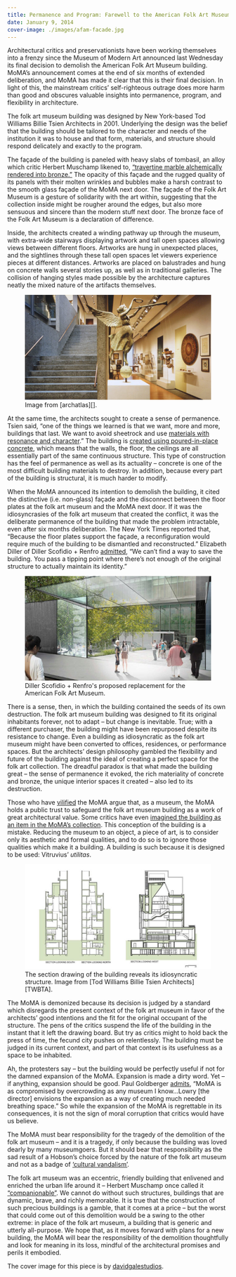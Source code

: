 ```yaml
---
title: Permanence and Program: Farewell to the American Folk Art Museum
date: January 9, 2014
cover-image: ./images/afam-facade.jpg
---
```


[Muschamp review]: http://www.nytimes.com/2001/12/14/arts/architecture-review-fireside-intimacy-for-folk-art-museum.html
[Monchaux - Memory Palace]: http://www.newyorker.com/culture/culture-desk/memory-palace
[Pogrebin - NYT]: http://www.nytimes.com/2014/01/09/arts/design/a-grand-redesign-of-moma-does-not-spare-a-notable-neighbor.html
[Saltz - Termite Queen tweet]: https://twitter.com/jerrysaltz/statuses/422020014141497344
[Goldberger - Vanity Fair]: http://www.vanityfair.com/culture/architecture/2014/01/american-folk-art-museum-demolition
[Filler - MoMA's Act of Vandalism]: http://www.nybooks.com/daily/2013/04/12/momas-act-vandalism/
[archatlas]: http://archatlas.net/post/120267532828
[TWBTA]: http://twbta.com/work/american-folk-art-museum

Architectural critics and preservationists have been working themselves into a frenzy since the Museum of Modern Art announced last Wednesday its final decision to demolish the American Folk Art Museum building.  MoMA’s announcement comes at the end of six months of extended deliberation, and MoMA has made it clear that this is their final decision.  In light of this, the mainstream critics’ self-righteous outrage does more harm than good and obscures valuable insights into permanence, program, and flexibility in architecture.

The folk art museum building was designed by New York-based Tod Williams Billie Tsien Architects in 2001.  Underlying the design was the belief that the building should be tailored to the character and needs of the institution it was to house and that form, materials, and structure should respond delicately and exactly to the program.

The façade of the building is paneled with heavy slabs of tombasil, an alloy which critic Herbert Muschamp likened to, [“travertine marble alchemically rendered into bronze.”][Muschamp review]  The opacity of this façade and the rugged quality of its panels with their molten wrinkles and bubbles make a harsh contrast to the smooth glass façade of the MoMA next door.  The façade of the Folk Art Museum is a gesture of solidarity with the art within, suggesting that the collection inside might be rougher around the edges, but also more sensuous and sincere than the modern stuff next door.  The bronze face of the Folk Art Museum is a declaration of difference.

Inside, the architects created a winding pathway up through the museum, with extra-wide stairways displaying artwork and tall open spaces allowing views between different floors.  Artworks are hung in unexpected places, and the sightlines through these tall open spaces let viewers experience pieces at different distances.  Artworks are placed on balustrades and hung on concrete walls several stories up, as well as in traditional galleries.  The collision of hanging styles made possible by the architecture captures neatly the mixed nature of the artifacts themselves.

<figure>
<img src="./images/afam-interior.jpg"></img>
<figcaption>Image from [archatlas][].</figcaption>
</figure>

At the same time, the architects sought to create a sense of permanence.  Tsien said, “one of the things we learned is that we want, more and more, buildings that last. We want to avoid sheetrock and use [materials with resonance and character][Monchaux - Memory Palace].”  The building is [created using poured-in-place concrete][Monchaux - Memory Palace], which means that the walls, the floor, the ceilings are all essentially part of the same continuous structure.  This type of construction has the feel of permanence as well as its actuality – concrete is one of the most difficult building materials to destroy.  In addition, because every part of the building is structural, it is much harder to modify.

When the MoMA announced its intention to demolish the building, it cited the distinctive (i.e. non-glass) façade and the disconnect between the floor plates at the folk art museum and the MoMA next door.  If it was the idiosyncrasies of the folk art museum that created the conflict, it was the deliberate permanence of the building that made the problem intractable, even after six months deliberation.  The New York Times reported that, “Because the floor plates support the façade, a reconfiguration would require much of the building to be dismantled and reconstructed.”  Elizabeth Diller of Diller Scofidio + Renfro [admitted][Pogrebin - NYT], “We can’t find a way to save the building.  You pass a tipping point where there’s not enough of the original structure to actually maintain its identity.”

<figure>
<img src="./images/afam-dsr-rendering.jpg"></img>
<figcaption>Diller Scofidio + Renfro's proposed replacement for the American Folk Art Museum.</figcaption>
</figure>

There is a sense, then, in which the building contained the seeds of its own destruction. The folk art museum building was designed to fit its original inhabitants forever, not to adapt – but change is inevitable.  True; with a different purchaser, the building might have been repurposed despite its resistance to change.  Even a building as idiosyncratic as the folk art museum might have been converted to offices, residences, or performance spaces.  But the architects’ design philosophy gambled the flexibility and future of the building against the ideal of creating a perfect space for the folk art collection.  The dreadful paradox is that what made the building great – the sense of permanence it evoked, the rich materiality of concrete and bronze, the unique interior spaces it created – also led to its destruction.

Those who have [vilified][Saltz - Termite Queen tweet] the MoMA argue that, as a museum, the MoMA holds a public trust to safeguard the folk art museum building as a work of great architectural value.  Some critics have even [imagined the building as an item in the MoMA’s collection][Pogrebin - NYT].  This conception of the building is a mistake.  Reducing the museum to an object, a piece of art, is to consider only its aesthetic and formal qualities, and to do so is to ignore those qualities which make it a building.  A building is such because it is designed to be used: Vitruvius’ _utilitas_.

<figure>
<img src="./images/afam-section.jpg"></img>
<figcaption>The section drawing of the building reveals its idiosyncratic structure. Image from [Tod Williams Billie Tsien Architects][TWBTA].</figcaption>
</figure>

The MoMA is demonized because its decision is judged by a standard which disregards the present context of the folk art museum in favor of the architects’ good intentions and the fit for the original occupant of the structure.  The pens of the critics suspend the life of the building in the instant that it left the drawing board.  But try as critics might to hold back the press of time, the fecund city pushes on relentlessly.  The building must be judged in its current context, and part of that context is its usefulness as a space to be inhabited.

Ah, the protesters say – but the building would be perfectly useful if not for the damned expansion of the MoMA.  Expansion is made a dirty word.  Yet – if anything, expansion should be good.  Paul Goldberger [admits][Goldberger - Vanity Fair], “MoMA is as compromised by overcrowding as any museum I know…Lowry [the director] envisions the expansion as a way of creating much needed breathing space.”  So while the expansion of the MoMA is regrettable in its consequences, it is not the sign of moral corruption that critics would have us believe.

The MoMA must bear responsibility for the tragedy of the demolition of the folk art museum – and it is a tragedy, if only because the building was loved dearly by many museumgoers.  But it should bear that responsibility as the sad result of a Hobson’s choice forced by the nature of the folk art museum and not as a badge of [‘cultural vandalism’][Filler - MoMA's Act of Vandalism].

The folk art museum was an eccentric, friendly building that enlivened and enriched the urban life around it – Herbert Muschamp once called it [“companionable”][Muschamp review].  We cannot do without such structures, buildings that are dynamic, brave, and richly memorable.  It is true that the construction of such precious buildings is a gamble, that it comes at a price – but the worst that could come out of this demolition would be a swing to the other extreme: in place of the folk art museum, a building that is generic and utterly all-purpose.  We hope that, as it moves forward with plans for a new building, the MoMA will bear the responsibility of the demolition thoughtfully and look for meaning in its loss, mindful of the architectural promises and perils it embodied.

<p class="note">The cover image for this piece is by <a href="https://www.flickr.com/photos/davidgalestudios/">davidgalestudios</a>.</p>
